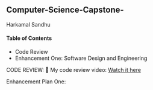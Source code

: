 ## Computer-Science-Capstone-
Harkamal Sandhu
#### **Table of Contents**

- Code Review
- Enhancement One: Software Design and Engineering

CODE REVIEW: 
🎥 My code review video: [Watch it here](https://youtu.be/SuOvxwoVJQo?si=Y9nSh4-JIeFyQ5w2!)

Enhancement Plan One: 
